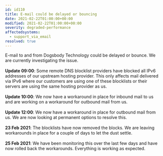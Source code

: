 ```yaml
---
id: id110
title: E-mail could be delayed or bouncing
date: 2021-02-22T01:00:00+00:00
modified: 2021-02-22T01:00:00+00:00
severity: degraded-performance
affectedsystems:
  - support_via_email
resolved: true
---
```


E-mail to and from Dogsbody Technology could be delayed or bounce. We are currently investigating the issue.<br /><br />**Update 09:00**: Some remote DNS blocklist providers have blocked all IPv6 addresses of our upstream hosting provider.  This only affects mail delivered via IPv6 where our customers are using one of these blocklists or their servers are using the same hosting provider as us.<br /><br />**Update 10:00**: We now have a workaround in place for inbound mail to us and are working on a workaround for outbound mail from us.<br /><br />**Update 12:00**: We now have a workaround in place for outbound mail from us.  We are now looking at permanent options to resolve this.<br /><br />**23 Feb 2021**: The blocklists have now removed the blocks.  We are leaving workarounds in place for a couple of days to let the dust settle.<br /><br />**25 Feb 2021**: We have been monitoring this over the last few days and have now rolled back the workarounds. Everything is working as expected.

